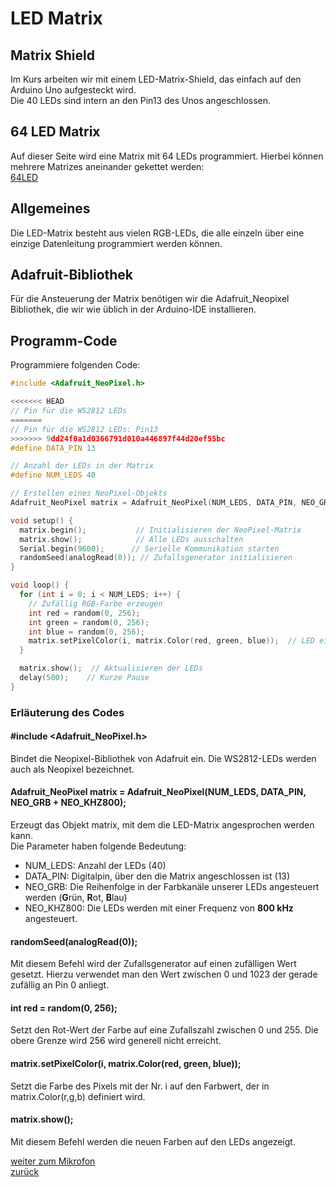 <link rel="stylesheet" href="https://hi2272.github.io/StyleMD.css">

# LED Matrix

## Matrix Shield
Im Kurs arbeiten wir mit einem LED-Matrix-Shield, das einfach auf den Arduino Uno aufgesteckt wird.  
Die 40 LEDs sind intern an den Pin13 des Unos angeschlossen.

## 64 LED Matrix
Auf dieser Seite wird eine Matrix mit 64 LEDs programmiert. Hierbei können mehrere Matrizes aneinander gekettet werden:  
[64LED](64LED.html)  


## Allgemeines
Die LED-Matrix besteht aus vielen RGB-LEDs, die alle einzeln über eine einzige Datenleitung programmiert werden können. 

## Adafruit-Bibliothek
Für die Ansteuerung der Matrix benötigen wir die Adafruit_Neopixel Bibliothek, die wir wie üblich in der Arduino-IDE installieren.
## Programm-Code
Programmiere folgenden Code:
  
```C++
#include <Adafruit_NeoPixel.h>

<<<<<<< HEAD
// Pin für die WS2812 LEDs
=======
// Pin für die WS2812 LEDs: Pin13
>>>>>>> 9dd24f0a1d0366791d010a446897f44d20ef55bc
#define DATA_PIN 13

// Anzahl der LEDs in der Matrix
#define NUM_LEDS 40

// Erstellen eines NeoPixel-Objekts
Adafruit_NeoPixel matrix = Adafruit_NeoPixel(NUM_LEDS, DATA_PIN, NEO_GRB + NEO_KHZ800);

void setup() {
  matrix.begin();           // Initialisieren der NeoPixel-Matrix
  matrix.show();            // Alle LEDs ausschalten
  Serial.begin(9600);      // Serielle Kommunikation starten
  randomSeed(analogRead(0)); // Zufallsgenerator initialisieren
}

void loop() {
  for (int i = 0; i < NUM_LEDS; i++) {
    // Zufällig RGB-Farbe erzeugen
    int red = random(0, 256);    
    int green = random(0, 256);
    int blue = random(0, 256);
    matrix.setPixelColor(i, matrix.Color(red, green, blue));  // LED einschalten mit zufälliger Farbe
  }

  matrix.show();  // Aktualisieren der LEDs
  delay(500);    // Kurze Pause
}
```
### Erläuterung des Codes
#### #include <Adafruit_NeoPixel.h>
Bindet die Neopixel-Bibliothek von Adafruit ein. Die WS2812-LEDs werden auch als Neopixel bezeichnet. 
#### Adafruit_NeoPixel matrix = Adafruit_NeoPixel(NUM_LEDS, DATA_PIN, NEO_GRB + NEO_KHZ800);
Erzeugt das Objekt matrix, mit dem die LED-Matrix angesprochen werden kann.  
Die Parameter haben folgende Bedeutung:  
- NUM_LEDS: Anzahl der LEDs (40)
- DATA_PIN: Digitalpin, über den die Matrix angeschlossen ist (13)
- NEO_GRB: Die Reihenfolge in der Farbkanäle unserer LEDs angesteuert werden (**G**rün, **R**ot, **B**lau)
- NEO_KHZ800: Die LEDs werden mit einer Frequenz von **800 kHz** angesteuert.


####   randomSeed(analogRead(0)); 
Mit diesem Befehl wird der Zufallsgenerator auf einen zufälligen Wert gesetzt. Hierzu verwendet man den Wert zwischen 0 und 1023 der gerade zufällig an Pin 0 anliegt.

#### int red = random(0, 256);    
Setzt den Rot-Wert der Farbe auf eine Zufallszahl zwischen 0 und 255. Die obere Grenze wird 256 wird generell nicht erreicht.


#### matrix.setPixelColor(i, matrix.Color(red, green, blue));
Setzt die Farbe des Pixels mit der Nr. i auf den Farbwert, der in matrix.Color(r,g,b) definiert wird.

####  matrix.show(); 
Mit diesem Befehl werden die neuen Farben auf den LEDs angezeigt.

[weiter zum Mikrofon](mikrofon.html)  
[zurück](../index.html)

